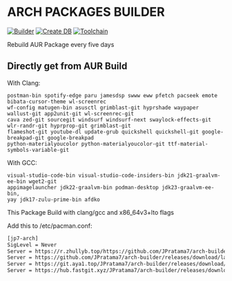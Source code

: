 # ARCH PACKAGES BUILDER
[![Builder](https://github.com/JPratama7/arch-builder/actions/workflows/build.yml/badge.svg?branch=main)](https://github.com/JPratama7/arch-builder/actions/workflows/build.yml) [![Create DB](https://github.com/JPratama7/arch-builder/actions/workflows/publish.yml/badge.svg)](https://github.com/JPratama7/arch-builder/actions/workflows/publish.yml)
[![Toolchain](https://github.com/JPratama7/arch-builder/actions/workflows/toolchain.yml/badge.svg)](https://github.com/JPratama7/arch-builder/actions/workflows/toolchain.yml)

Rebuild AUR Package every five days

## Directly get from AUR Build 
With Clang: 
```
postman-bin spotify-edge paru jamesdsp swww eww pfetch pacseek emote bibata-cursor-theme wl-screenrec 
wf-config matugen-bin asusctl grimblast-git hyprshade waypaper wallust-git app2unit-git wl-screenrec-git
cava zed-git sourcegit windsurf windsurf-next swaylock-effects-git wlr-randr-git hyprprop-git grimblast-git
flameshot-git youtube-dl update-grub quickshell quickshell-git google-breakpad-git google-breakpad
python-materialyoucolor python-materialyoucolor-git ttf-material-symbols-variable-git
```
With GCC:
```
visual-studio-code-bin visual-studio-code-insiders-bin jdk21-graalvm-ee-bin wget2-git 
appimagelauncher jdk22-graalvm-bin podman-desktop jdk23-graalvm-ee-bin,
yay jdk17-zulu-prime-bin afdko
```


This Package Build with clang/gcc and x86_64v3+lto flags

Add this to /etc/pacman.conf: 
```bash
[jp7-arch]
SigLevel = Never
Server = https://r.zhullyb.top/https://github.com/JPratama7/arch-builder/releases/download/latest/
Server = https://github.com/JPratama7/arch-builder/releases/download/latest/
Server = https://git.aya1.top/JPratama7/arch-builder/releases/download/latest/
Server = https://hub.fastgit.xyz/JPratama7/arch-builder/releases/download/latest/
```

